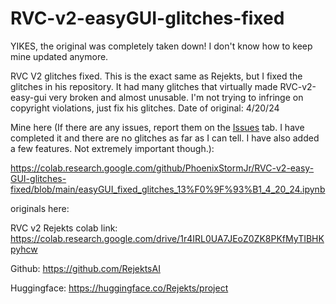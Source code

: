 # RVC-v2-easyGUI-glitches-fixed

YIKES, the original was completely taken down! I don't know how to keep mine updated anymore.

RVC V2 glitches fixed. This is the exact same as Rejekts, but I fixed the glitches in his repository. It had many glitches that virtually made RVC-v2-easy-gui very broken and almost unusable. I'm not trying to infringe on copyright violations, just fix his glitches. Date of original: 4/20/24

Mine here (If there are any issues, report them on the [Issues](https://github.com/PhoenixStormJr/RVC-v2-easy-GUI-glitches-fixed/issues) tab. I have completed it and there are no glitches as far as I can tell. I have also added a few features. Not extremely important though.):

https://colab.research.google.com/github/PhoenixStormJr/RVC-v2-easy-GUI-glitches-fixed/blob/main/easyGUI_fixed_glitches_13%F0%9F%93%B1_4_20_24.ipynb

originals here:

RVC v2 Rejekts colab link: https://colab.research.google.com/drive/1r4IRL0UA7JEoZ0ZK8PKfMyTIBHKpyhcw

Github: https://github.com/RejektsAI

Huggingface: https://huggingface.co/Rejekts/project

